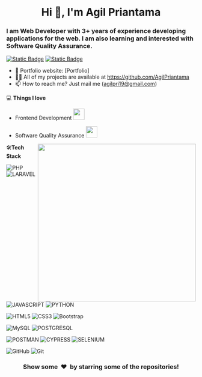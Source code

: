 <h1 align="center">Hi 👋, I'm Agil Priantama</h1>
<h3>I am Web Developer with 3+ years of experience developing applications for the web. I am also learning and interested with Software Quality Assurance.</h3>


[![Static Badge](https://img.shields.io/badge/Agil_Priantama-blue?style=flat-square&logo=linkedin&link=https%3A%2F%2Fwww.linkedin.com%2Fin%2Fagil-priantama%2F)](https://www.linkedin.com/in/agil-priantama/)
[![Static Badge](https://img.shields.io/badge/agilpri19%40gmail.com-red?style=flat-square&logo=gmail&logoColor=white&link=mailto%3Aagilpri19%40gmail.com)
](mailto:agilpri19@gmail.com) 

- 🎯 Portfolio website: [Portfolio]
- 👨‍💻 All of my projects are available at https://github.com/AgilPriantama
- 📫 How to reach me? Just mail me (agilpri19@gmail.com)

💻 **Things I love**
- Frontend Development <img src="https://media.giphy.com/media/3iyKHMIKg5VWG6qHUm/giphy.gif" width="30">
- Software Quality Assurance <img src="https://media.giphy.com/media/dKc2fBq97S9gIzLX2j/giphy.gif" width="30"> 


    <a href="https://github.com/anuraghazra/github-readme-stats" title="Go to Source">
      <img align="right" width=420 height="auto" src="https://github-readme-stats.vercel.app/api?username=AgilPriantama&show_icons=true&theme=dark&border_color=61dafb&hide_border=true&include_all_commits=true" />
    </a>
    
🛠**Tech Stack**

![PHP](https://img.shields.io/badge/-PHP-000000?style=flat&logo=php)
![LARAVEL](https://img.shields.io/badge/-LARAVEL-000000?style=flat&logo=laravel)
![JAVASCRIPT](https://img.shields.io/badge/-JAVASCRIPT-000000?style=flat&logo=javascript)
![PYTHON](https://img.shields.io/badge/-PYTHON-000000?style=flat&logo=python)

![HTML5](https://img.shields.io/badge/-HTML5-000000?style=flat&logo=HTML5)
![CSS3](https://img.shields.io/badge/-CSS3-000000?style=flat&logo=CSS3)
![Bootstrap](https://img.shields.io/badge/-Bootstrap-000000?style=flat&logo=bootstrap)

![MySQL](https://img.shields.io/badge/-MySQL-000000?style=flat&logo=MySQL)
![POSTGRESQL](https://img.shields.io/badge/-POSTGRESQL-000000?style=flat&logo=POSTGRESQL)

![POSTMAN](https://img.shields.io/badge/-POSTMAN-000000?style=flat&logo=postman)
![CYPRESS](https://img.shields.io/badge/-CYPRESS-000000?style=flat&logo=cypress)
![SELENIUM](https://img.shields.io/badge/-SELENIUM-000000?style=flat&logo=selenium)

![GitHub](https://img.shields.io/badge/-GitHub-000000?style=flat&logo=github&logoColor=FFFFFF)
![Git](https://img.shields.io/badge/-Git-000000?style=flat&logo=git&logoColor=F05032)

<div align="center">
    <h3 align="center">Show some &nbsp;❤️&nbsp; by starring some of the repositories!</h3>
</div>

